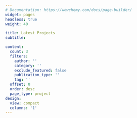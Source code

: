 ```yaml
---
# Documentation: https://wowchemy.com/docs/page-builder/
widget: pages
headless: true
weight: 40

title: Latest Projects
subtitle:

content:
  count: 3
  filters:
    author: ''
    category: ''
    exclude_featured: false
    publication_type: ''
    tag: ''
  offset: 0
  order: desc
  page_type: project
design:
  view: compact
  columns: '1'
---
```

